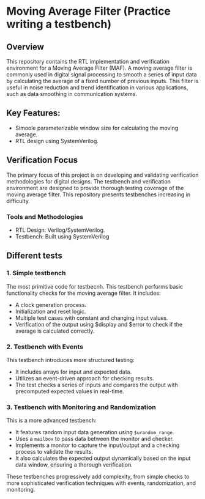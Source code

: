 # Moving Average Filter (Practice writing a testbench)
## Overview
This repository contains the RTL implementation and verification environment for a Moving Average Filter (MAF). A moving average filter is commonly used in digital signal processing to smooth a series of input data by calculating the average of a fixed number of previous inputs. This filter is useful in noise reduction and trend identification in various applications, such as data smoothing in communication systems.

## Key Features:
- Simoole parameterizable window size for calculating the moving average.
- RTL design using SystemVerilog.
  
## Verification Focus
The primary focus of this project is on developing and validating verification methodologies for digital designs. The testbench and verification environment are designed to provide thorough testing coverage of the moving average filter. 
This repository presents testbenches increasing in difficulty.

### Tools and Methodologies
- RTL Design: Verilog/SystemVerilog.
- Testbench: Built using SystemVerilog 

## Different tests
### 1. Simple testbench
The most primitive code for testbecnh. This testbench performs basic functionality checks for the moving average filter. It includes:

- A clock generation process.
- Initialization and reset logic.
- Multiple test cases with constant and changing input values.
- Verification of the output using $display and $error to check if the average is calculated correctly.

### 2. Testbench with Events
This testbench introduces more structured testing:

- It includes arrays for input and expected data.
- Utilizes an event-driven approach for checking results.
- The test checks a series of inputs and compares the output with precomputed expected values in real-time.

### 3. Testbench with Monitoring and Randomization
This is a more advanced testbench:

- It features random input data generation using `$urandom_range`.
- Uses a `mailbox` to pass data between the monitor and checker.
- Implements a monitor to capture the input/output and a checking process to validate the results.
- It also calculates the expected output dynamically based on the input data window, ensuring a thorough verification.

These testbenches progressively add complexity, from simple checks to more sophisticated verification techniques with events, randomization, and monitoring.
 
